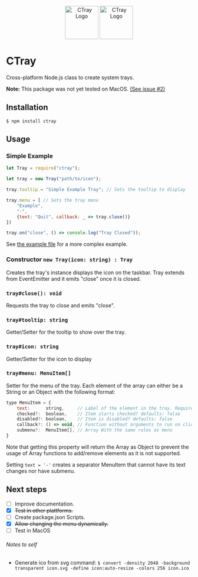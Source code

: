 <p align="center">
    <img src="https://raw.githubusercontent.com/diogoalmiro/ctray/main/ctray.svg" alt="CTray Logo" height="90">
    <img src="https://raw.githubusercontent.com/diogoalmiro/ctray/main/ctray-alert.svg" alt="CTray Logo" height="90">
</p>

# CTray

Cross-platform Node.js class to create system trays.

**Note:** This package was not yet tested on MacOS. [(See issue #2)](https://github.com/diogoalmiro/ctray/issues/2)

## Installation

```$ npm install ctray```

## Usage

### Simple Example

```javascript
let Tray = require("ctray");

let tray = new Tray("path/to/icon");

tray.tooltip = "Simple Example Tray"; // Sets the tooltip to display

tray.menu = [ // Sets the tray menu
    "Example",
    "-",
    {text: "Quit", callback: _ => tray.close()}
])

tray.on("close", () => console.log("Tray Closed"));
```

See [the example file](example.js) for a more complex example.

### Constructor `new Tray(icon: string) : Tray`

Creates the tray's instance displays the icon on the taskbar.
Tray extends from EventEmitter and it emits "close" once it is closed.

### `tray#close(): void`

Requests the tray to close and emits "close".

### `tray#tooltip: string`

Getter/Setter for the tooltip to show over the tray.

### `tray#icon: string`

Getter/Setter for the icon to display

### `tray#menu: MenuItem[]`

Setter for the menu of the tray. Each element of the array can either be a String or an Object with the following format:

```javascript
type MenuItem = {
    text:      string,     // Label of the element in the tray. Required
    checked?:  boolean,    // Item starts checked? defaults: false
    disabled?: boolean,    // Item is disabled? defaults: false
    callback?: () => void, // Function without arguments to run on click.
    submenu?:  MenuItem[], // Array With the same rules as menu
}
```

Note that getting this property will return the Array as Object to prevent the usage of Array functions to add/remove elements as it is not supported.

Setting `text = '-'` creates a separator MenuItem that cannot have its text changes nor have submenu.

## Next steps

 - [ ] Improve documentation.
 - [x] ~~Test in other plattforms.~~
 - [ ] Create package.json Scripts.
 - [x] ~~Allow changing the menu dynamically.~~
 - [ ] Test in MacOS

###### Notes to self

 - Generate ico from svg command:
   `$ convert -density 2048 -background transparent icon.svg -define icon:auto-resize -colors 256 icon.ico`
